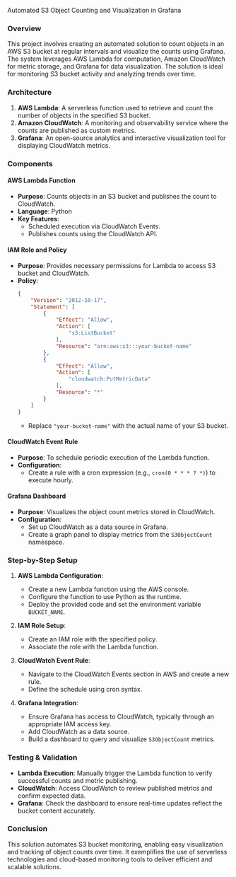 Automated S3 Object Counting and Visualization in Grafana

### Overview

This project involves creating an automated solution to count objects in an AWS S3 bucket at regular intervals and visualize the counts using Grafana. The system leverages AWS Lambda for computation, Amazon CloudWatch for metric storage, and Grafana for data visualization. The solution is ideal for monitoring S3 bucket activity and analyzing trends over time.

### Architecture

1. **AWS Lambda**: A serverless function used to retrieve and count the number of objects in the specified S3 bucket.
2. **Amazon CloudWatch**: A monitoring and observability service where the counts are published as custom metrics.
3. **Grafana**: An open-source analytics and interactive visualization tool for displaying CloudWatch metrics.

### Components

#### AWS Lambda Function

- **Purpose**: Counts objects in an S3 bucket and publishes the count to CloudWatch.
- **Language**: Python
- **Key Features**:
  - Scheduled execution via CloudWatch Events.
  - Publishes counts using the CloudWatch API.

#### IAM Role and Policy

- **Purpose**: Provides necessary permissions for Lambda to access S3 bucket and CloudWatch.
- **Policy**:
  ```json
  {
      "Version": "2012-10-17",
      "Statement": [
          {
              "Effect": "Allow",
              "Action": [
                  "s3:ListBucket"
              ],
              "Resource": "arn:aws:s3:::your-bucket-name"
          },
          {
              "Effect": "Allow",
              "Action": [
                  "cloudwatch:PutMetricData"
              ],
              "Resource": "*"
          }
      ]
  }
  ```
  - Replace `"your-bucket-name"` with the actual name of your S3 bucket.

#### CloudWatch Event Rule

- **Purpose**: To schedule periodic execution of the Lambda function.
- **Configuration**:
  - Create a rule with a cron expression (e.g., `cron(0 * * * ? *)`) to execute hourly.

#### Grafana Dashboard

- **Purpose**: Visualizes the object count metrics stored in CloudWatch.
- **Configuration**:
  - Set up CloudWatch as a data source in Grafana.
  - Create a graph panel to display metrics from the `S3ObjectCount` namespace.

### Step-by-Step Setup

1. **AWS Lambda Configuration**:
   - Create a new Lambda function using the AWS console.
   - Configure the function to use Python as the runtime.
   - Deploy the provided code and set the environment variable `BUCKET_NAME`.

2. **IAM Role Setup**:
   - Create an IAM role with the specified policy.
   - Associate the role with the Lambda function.

3. **CloudWatch Event Rule**:
   - Navigate to the CloudWatch Events section in AWS and create a new rule.
   - Define the schedule using cron syntax.

4. **Grafana Integration**:
   - Ensure Grafana has access to CloudWatch, typically through an appropriate IAM access key.
   - Add CloudWatch as a data source.
   - Build a dashboard to query and visualize `S3ObjectCount` metrics.

### Testing & Validation

- **Lambda Execution**: Manually trigger the Lambda function to verify successful counts and metric publishing.
- **CloudWatch**: Access CloudWatch to review published metrics and confirm expected data.
- **Grafana**: Check the dashboard to ensure real-time updates reflect the bucket content accurately.

### Conclusion

This solution automates S3 bucket monitoring, enabling easy visualization and tracking of object counts over time. It exemplifies the use of serverless technologies and cloud-based monitoring tools to deliver efficient and scalable solutions.

